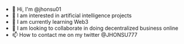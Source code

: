 - 👋 Hi, I'm @jhonsu01
- 👀 I am interested in artificial intelligence projects
- 🌱 I am currently learning Web3
- 💞️ I am looking to collaborate in doing decentralized business online
- 📫 How to contact me on my twitter @JHONSU777

